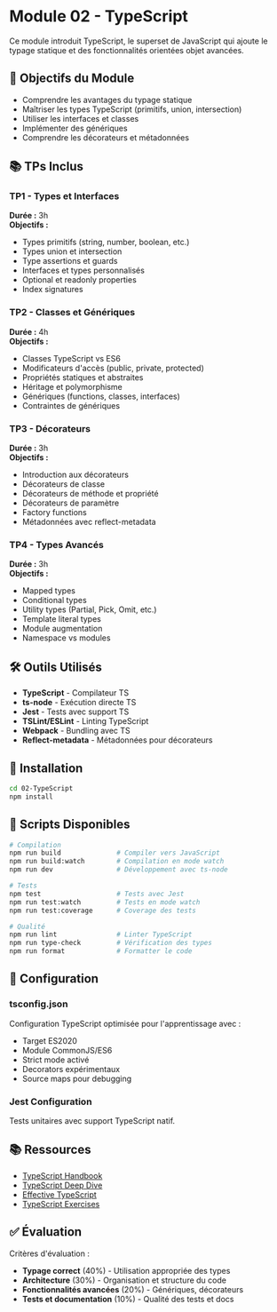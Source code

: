 # Module 02 - TypeScript

Ce module introduit TypeScript, le superset de JavaScript qui ajoute le typage statique et des fonctionnalités orientées objet avancées.

## 🎯 Objectifs du Module

- Comprendre les avantages du typage statique
- Maîtriser les types TypeScript (primitifs, union, intersection)
- Utiliser les interfaces et classes
- Implémenter des génériques
- Comprendre les décorateurs et métadonnées

## 📚 TPs Inclus

### TP1 - Types et Interfaces
**Durée :** 3h  
**Objectifs :**
- Types primitifs (string, number, boolean, etc.)
- Types union et intersection
- Type assertions et guards
- Interfaces et types personnalisés
- Optional et readonly properties
- Index signatures

### TP2 - Classes et Génériques
**Durée :** 4h  
**Objectifs :**
- Classes TypeScript vs ES6
- Modificateurs d'accès (public, private, protected)
- Propriétés statiques et abstraites
- Héritage et polymorphisme
- Génériques (functions, classes, interfaces)
- Contraintes de génériques

### TP3 - Décorateurs
**Durée :** 3h  
**Objectifs :**
- Introduction aux décorateurs
- Décorateurs de classe
- Décorateurs de méthode et propriété
- Décorateurs de paramètre
- Factory functions
- Métadonnées avec reflect-metadata

### TP4 - Types Avancés
**Durée :** 3h  
**Objectifs :**
- Mapped types
- Conditional types
- Utility types (Partial, Pick, Omit, etc.)
- Template literal types
- Module augmentation
- Namespace vs modules

## 🛠️ Outils Utilisés

- **TypeScript** - Compilateur TS
- **ts-node** - Exécution directe TS
- **Jest** - Tests avec support TS
- **TSLint/ESLint** - Linting TypeScript
- **Webpack** - Bundling avec TS
- **Reflect-metadata** - Métadonnées pour décorateurs

## 🚀 Installation

```bash
cd 02-TypeScript
npm install
```

## 📝 Scripts Disponibles

```bash
# Compilation
npm run build              # Compiler vers JavaScript
npm run build:watch        # Compilation en mode watch
npm run dev                # Développement avec ts-node

# Tests
npm test                   # Tests avec Jest
npm run test:watch         # Tests en mode watch
npm run test:coverage      # Coverage des tests

# Qualité
npm run lint               # Linter TypeScript
npm run type-check         # Vérification des types
npm run format             # Formatter le code
```

## 📖 Configuration

### tsconfig.json
Configuration TypeScript optimisée pour l'apprentissage avec :
- Target ES2020
- Module CommonJS/ES6
- Strict mode activé
- Decorators expérimentaux
- Source maps pour debugging

### Jest Configuration
Tests unitaires avec support TypeScript natif.

## 📚 Ressources

- [TypeScript Handbook](https://www.typescriptlang.org/docs/)
- [TypeScript Deep Dive](https://basarat.gitbook.io/typescript/)
- [Effective TypeScript](https://effectivetypescript.com/)
- [TypeScript Exercises](https://typescript-exercises.github.io/)

## ✅ Évaluation

Critères d'évaluation :
- **Typage correct** (40%) - Utilisation appropriée des types
- **Architecture** (30%) - Organisation et structure du code
- **Fonctionnalités avancées** (20%) - Génériques, décorateurs
- **Tests et documentation** (10%) - Qualité des tests et docs